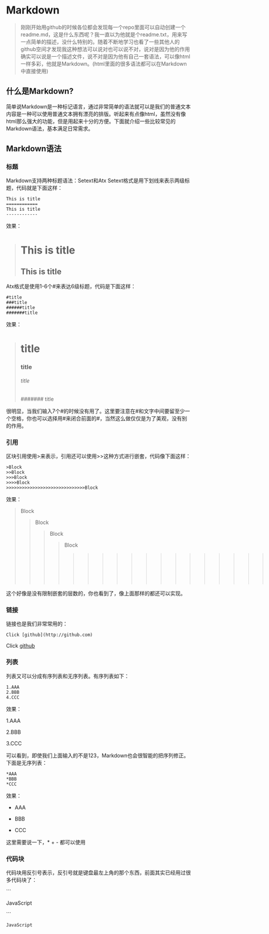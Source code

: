 # Markdown
>刚刚开始用github的时候各位都会发现每一个repo里面可以自动创建一个readme.md，这是什么东西呢？我一直以为他就是个readme.txt，用来写一点简单的描述，没什么特别的。随着不断地学习也看了一些其他人的github空间才发现我这种想法可以说对也可以说不对，说对是因为他的作用确实可以说是一个描述文件，说不对是因为他有自己一套语法，可以像html一样多彩，他就是Markdown。(html里面的很多语法都可以在Markdown中直接使用)

## 什么是Markdown?
简单说Markdown是一种标记语言，通过非常简单的语法就可以是我们的普通文本内容是一种可以使用普通文本拥有漂亮的排版。听起来有点像html，虽然没有像html那么强大的功能，但是用起来十分的方便。下面就介绍一些比较常见的Markdown语法，基本满足日常需求。

## Markdown语法
### 标题
Markdown支持两种标题语法：Setext和Atx
Setext格式是用下划线来表示两级标题，代码就是下面这样：
```
This is title
============
This is title
------------
```
效果：
>This is title
>=============
>This is title
>-------------
Atx格式是使用1-6个#来表达6级标题，代码是下面这样：
```
#title
###title
######title
#######title
```
效果：
># title
>### title ###
>###### title
>####### title

很明显，当我们输入7个#的时候没有用了。这里要注意在#和文字中间要留至少一个空格，你也可以选择用#来闭合前面的#，当然这么做仅仅是为了美观，没有别的作用。

### 引用
区块引用使用>来表示，引用还可以使用>>这种方式进行嵌套，代码像下面这样：
```
>Block
>>Block
>>>Block
>>>>Block
>>>>>>>>>>>>>>>>>>>>>>>>>>>>>>Block
```
效果：
>Block
>>Block
>>>Block
>>>>Block
>>>>>>>>>>>>>>>>>>>>>>>>>>>>>>Block

这个好像是没有限制嵌套的层数的，你也看到了，像上面那样的都还可以实现。

### 链接

链接也是我们非常常用的：
```
Click [github](http://github.com)
```

Click [github](http://github.com)


### 列表
列表又可以分成有序列表和无序列表。有序列表如下：

```
1.AAA
2.BBB
4.CCC
```
效果：

1.AAA

2.BBB

3.CCC

可以看到，即使我们上面输入的不是123，Markdown也会很智能的把序列修正。下面是无序列表：
```
*AAA
*BBB
*CCC
```
效果：

* AAA

* BBB

* CCC

这里需要说一下，\* + - 都可以使用


### 代码块
代码块用反引号表示，反引号就是键盘最左上角的那个东西，前面其实已经用过很多代码块了：

\```

JavaScript

\```

```
JavaScript
```

